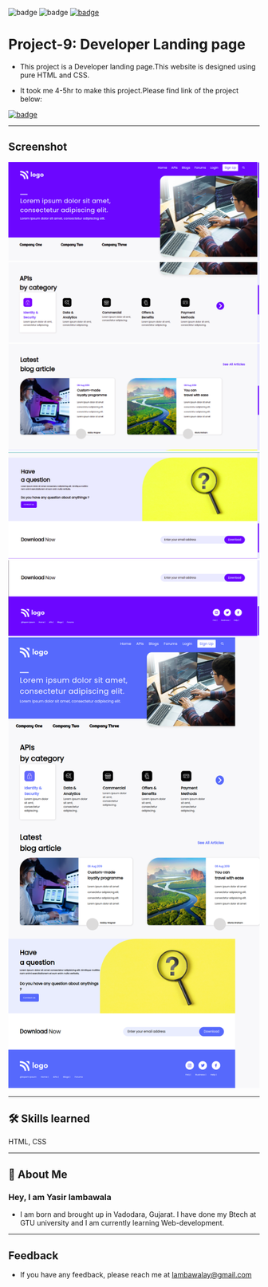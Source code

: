![badge](https://img.shields.io/badge/MADE%20WITH-HTML%20%26%20CSS-blue)
![badge](https://img.shields.io/badge/TIME%20TAKEN-4--5hrs-red)
[![badge](https://img.shields.io/badge/SEE%20DEMO%20-VISIT-green)](https://project9-27722.netlify.app/)

# Project-9: Developer Landing page

- This project is a Developer landing page.This website is designed using pure HTML and CSS.

- It took me 4-5hr to make this project.Please find link of the project below:

[![badge](https://img.shields.io/badge/LINK%20OF-PROJECT--9-red)](https://project9-27722.netlify.app/)

---

## Screenshot

![App Screenshot](<./project-9%20ss/project9-1%20(1).png>)
![App Screenshot](./project-9%20ss/project9-2.png)
![App Screenshot](./project-9%20ss/project9-3.png)
![App Screenshot](./project-9%20ss/project9-4.png)
![App Screenshot](./project-9%20ss/project9-5.png)
![App Screenshot](./project-9%20ss/whole_page.png)

---

## 🛠 Skills learned

HTML, CSS

---

## 🚀 About Me

### Hey, I am Yasir lambawala

- I am born and brought up in Vadodara, Gujarat. I have done my Btech at GTU university and I am currently learning Web-development.

---

## Feedback

- If you have any feedback, please reach me at lambawalay@gmail.com
